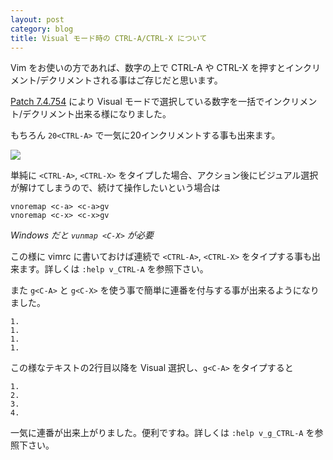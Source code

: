 ```yaml
---
layout: post
category: blog
title: Visual モード時の CTRL-A/CTRL-X について
---
```


Vim をお使いの方であれば、数字の上で CTRL-A や CTRL-X を押すとインクリメント/デクリメントされる事はご存じだと思います。

[Patch 7.4.754](https://groups.google.com/forum/#!topic/vim_dev/5u4nnnUbA70) により Visual モードで選択している数字を一括でインクリメント/デクリメント出来る様になりました。

もちろん `20<CTRL-A>` で一気に20インクリメントする事も出来ます。

![](http://vim-jp.org/assets/images/visual-ctrl-a-ctrl-x.gif)

単純に `<CTRL-A>`, `<CTRL-X>` をタイプした場合、アクション後にビジュアル選択が解けてしまうので、続けて操作したいという場合は

```vim
vnoremap <c-a> <c-a>gv
vnoremap <c-x> <c-x>gv
```
*Windows だと `vunmap <C-X>` が必要*

この様に vimrc に書いておけば連続で `<CTRL-A>`, `<CTRL-X>` をタイプする事も出来ます。詳しくは `:help v_CTRL-A` を参照下さい。

また `g<C-A>` と `g<C-X>` を使う事で簡単に連番を付与する事が出来るようになりました。

```
1.
1.
1.
1.
```

この様なテキストの2行目以降を Visual 選択し、`g<C-A>` をタイプすると

```
1.
2.
3.
4.
```

一気に連番が出来上がりました。便利ですね。詳しくは `:help v_g_CTRL-A` を参照下さい。

